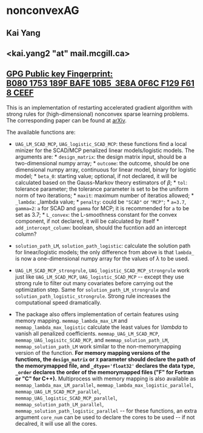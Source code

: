 # nonconvexAG

## Kai Yang
## <kai.yang2 "at" mail.mcgill.ca>
## [GPG Public key Fingerprint: B080 1753 189F BAFE 10B5  3E8A 0F6C F129 F618 CEEF](https://keys.openpgp.org/vks/v1/by-fingerprint/B0801753189FBAFE10B53E8A0F6CF129F618CEEF)

This is an implementation of restarting accelerated gradient algorithm with strong rules for (high-dimensional) nonconvex sparse learning problems. The corresponding paper can be found at [arXiv](https://arxiv.org/abs/2009.10629).

The available functions are:
- `UAG_LM_SCAD_MCP`, `UAG_logistic_SCAD_MCP`: these functions find a local minizer for the SCAD/MCP penalized linear models/logistic models. The arguments are:
        * `design_matrix`: the design matrix input, should be a two-dimensional numpy array;
        * `outcome`: the outcome, should be one dimensional numpy array, continuous for linear model, binary for logistic model;
        * `beta_0`: starting value; optional, if not declared, it will be calculated based on the Gauss-Markov theory estimators of $\beta$;
        * `tol`: tolerance parameter; the tolerance parameter is set to be the uniform norm of two iterations;
        * `maxit`: maximum number of iteratios allowed;
        * `_lambda`: _lambda value;
        * `penalty`: could be `"SCAD"` or `"MCP"`;
        * `a=3.7`, `gamma=2`: `a` for SCAD and `gamma` for MCP; it is recommended for `a` to be set as $3.7$;
        * `L_convex`: the L-smoothness constant for the convex component, if not declared, it will be calculated by itself
        * `add_intercept_column`: boolean, should the fucntion add an intercept column?

- `solution_path_LM`, `solution_path_logistic`: calculate the solution path for linear/logistic models; the only difference from above is that `lambda_` is now a one-dimensional numpy array for the values of $\lambda$ to be used.

- `UAG_LM_SCAD_MCP_strongrule`, `UAG_logistic_SCAD_MCP_strongrule` work just like `UAG_LM_SCAD_MCP`, `UAG_logistic_SCAD_MCP` -- except they use strong rule to filter out many covariates before carrying out the optimization step. Same for `solution_path_LM_strongrule` and `solution_path_logistic_strongrule`. Strong rule increases the computational speed dramatically.

- The package also offers implementation of certain features using memory mapping. `memmap_lambda_max_LM` and `memmap_lambda_max_logistic` calculate the least values for *\lambda* to vanish all penalized coefficients. `memmap_UAG_LM_SCAD_MCP`, `memmap_UAG_logisitc_SCAD_MCP`, and `memmap_solution_path_LM`, `memmap_solution_path_LM` work similar to the non-memorymapping version of the function. **For memory mapping versions of the functions, the `design_matrix` or `X` parameter should declare the path of the memorymapped file, and `_dtype='float32'` declares the data type, `_order` declares the order of the memorymapped files ("F" for Fortran or "C" for C++).** Multiprocess with memory mapping is also available as `memmap_lambda_max_LM_parallel`, `memmap_lambda_max_logistic_parallel`, `memmap_UAG_LM_SCAD_MCP_parallel`, `memmap_UAG_logistic_SCAD_MCP_parallel`, `memmap_solution_path_LM_parallel`, `memmap_solution_path_logistic_parallel` -- for these functions, an extra argument `core_num` can be used to declare the cores to be used -- if not decalred, it will use all the cores.

